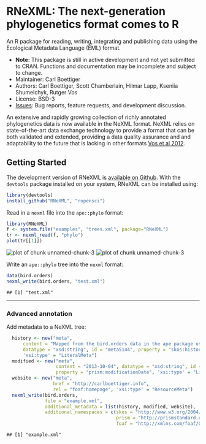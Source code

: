 RNeXML: The next-generation phylogenetics format comes to R
=====================================================

An R package for reading, writing, integrating and publishing data using the Ecological Metadata Language (EML) format.   

* **Note:** This package is still in active development and not yet submitted to CRAN.  Functions and documentation may be incomplete and subject to change.  
* Maintainer: Carl Boettiger
* Authors: Carl Boettiger, Scott Chamberlain, Hilmar Lapp, Kseniia Shumelchyk, Rutger Vos
* License: BSD-3 
* [Issues](https://github.com/ropensci/RNeXML/issues): Bug reports, feature requests, and development discussion.

An extensive and rapidly growing collection of richly annotated phylogenetics data is now available in the NeXML format. NeXML relies on state-of-the-art data exchange technology to provide a format that can be both validated and extended, providing a data quality assurance and and adaptability to the future that is lacking in other formats [Vos et al 2012](http://doi.org/10.1093/sysbio/sys025 "NeXML: Rich, Extensible, and Verifiable Representation of Comparative Data and Metadata."). 





Getting Started
---------------

The development version of RNeXML is [available on Github](https://github.com/ropensci/RNeXML).  With the `devtools` package installed on your system, RNeXML can be installed using:


```r
library(devtools)
install_github("RNeXML", "ropensci")
```




Read in a `nexml` file into the `ape::phylo` format:


```r
library(RNeXML)
f <- system.file("examples", "trees.xml", package="RNeXML")
tr <- nexml_read(f, "phylo")
plot(tr[[1]])
```

![plot of chunk unnamed-chunk-3](http://farm8.staticflickr.com/7366/10300074655_271d380ab6_o.png) ![plot of chunk unnamed-chunk-3](http://farm4.staticflickr.com/3671/10299999004_1cc1c4c3b3_o.png) 


Write an `ape::phylo` tree into the `nexml` format:


```r
data(bird.orders)
nexml_write(bird.orders, "test.xml")
```

```
## [1] "test.xml"
```


<!--
Extract metadata from the NeXML file: 


```r
ex2 <- nexml_read(f, "nexml")
metadata(ex2)
```

-->

--------------------------------------------

### Advanced annotation


Add metadata to a NeXML tree:  


```r
  history <- new("meta", 
      content = "Mapped from the bird.orders data in the ape package using RNeXML",
      datatype = "xsd:string", id = "meta5144", property = "skos:historyNote", 
      'xsi:type' = "LiteralMeta")
  modified <- new("meta",
                  content = "2013-10-04", datatype = "xsd:string", id = "meta5128",
                  property = "prism:modificationDate", 'xsi:type' = "LiteralMeta")
  website <- new("meta", 
                 href = "http://carlboettiger.info", 
                 rel = "foaf:homepage", 'xsi:type' = "ResourceMeta")
  nexml_write(bird.orders, 
              file = "example.xml", 
              additional_metadata = list(history, modified, website), 
              additional_namespaces = c(skos = "http://www.w3.org/2004/02/skos/core#",
                                        prism = "http://prismstandard.org/namespaces/1.2/basic/",
                                        foaf = "http://xmlns.com/foaf/0.1/"))
```

```
## [1] "example.xml"
```

```r

```






<!--

```r
 nexml_write(bird.orders, "birds.xml", 
            author="Carl Boettiger <cboettig@ropensci.org>", 
            title = "example NeXML file for bird orders", 
            description = "Example phylogeny taken from the ape documentation showing the major bird orders", 
            in_publication = "doi:10.1010/fakedoi.1234",
            add_itis = TRUE)
```

-->




